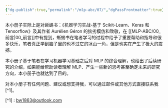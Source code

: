 ```yaml
---
{"dg-publish":true,"permalink":"/mlp-abc/07/","dgPassFrontmatter":true}
---
```



本小册子实际上是对蜥蜴书：《机器学习实战-基于 Scikit-Learn、Keras 和 Tensorflow》及其作者 Aurélien Géron 的拙劣模仿和致敬，在 [[MLP-ABC/00_前言\|00_前言]]中有提到，蜥蜴书在笔者学习的过程中给予了重要帮助和指导和很多快乐，笔者真正学到脑子里的也不过它的冰山一角，但是也实在产生了极大的震撼。


本小册子基于笔者在学习机器学习基础之后对 MLP 的综合理解，也给出了后续研究的介绍，如果能给帮助读者理解 MLP、产生一些新的思考甚至确定未来的研究方向，本小册子也就达到了目的。

对本小册子有任何问题、建议或想支持我，可以通过邮件或其他方式直接联系我[^1]。

[^1] : bw1863@outlook.com